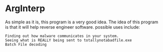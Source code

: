 # ArgInterp
As simple as it is, this program is a very good idea. The idea of this program is that it will help reverse engineer software. possible uses include:
```Finding out how a paid software works.
Finding out how malware communicates in your system.
Seeing what is REALLY being sent to totallynotabadfile.exe
Batch File decoding
```
